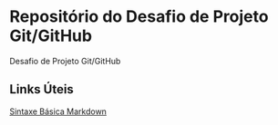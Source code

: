 # Repositório do Desafio de Projeto Git/GitHub
Desafio de Projeto Git/GitHub

## Links Úteis
[Sintaxe Básica Markdown](https://www.markdownguide.org/)
